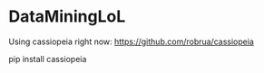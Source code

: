 # DataMiningLoL

Using cassiopeia right now:
https://github.com/robrua/cassiopeia

pip install cassiopeia
